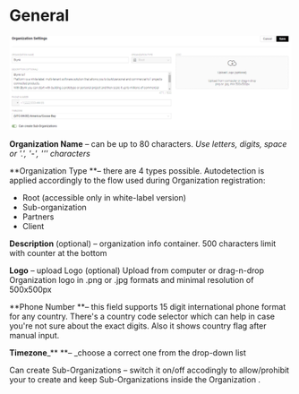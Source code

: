 # General



![](../../../.gitbook/assets/org_settings.png)

**Organization Name** – can be up to 80 characters. _Use letters, digits, space or '.', '-', ''' characters_

**Organization Type **– there are 4 types possible. Autodetection is applied accordingly to the flow used during Organization registration:

* Root (accessible only in white-label version)
* Sub-organization
* Partners
* Client

**Description** (optional) – organization info container. 500 characters limit with counter at the bottom

**Logo** – upload Logo (optional) Upload from computer or drag-n-drop Organization logo in .png or .jpg formats and minimal resolution of 500x500px

**Phone Number **– this field supports 15 digit international phone format for any country. There's a country code selector which can help in case you're not sure about the exact digits. Also it shows country flag after manual input.

**Timezone**_** **– _choose a correct one from the drop-down list 

Сan create Sub-Organizations – switch it on/off accodingly to allow/prohibit your to create and keep Sub-Organizations inside the Organization .
